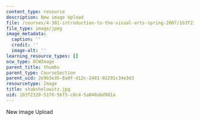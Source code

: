 ```yaml
---
content_type: resource
description: New image Upload
file: /courses/4-301-introduction-to-the-visual-arts-spring-2007/1b3f232051f65bf5c0c45a048abd9d1a_shabshelowitz.jpg
file_type: image/jpeg
image_metadata:
  caption: ''
  credit: ''
  image-alt: ''
learning_resource_types: []
ocw_type: OCWImage
parent_title: thumbs
parent_type: CourseSection
parent_uid: 2e9b3e35-8a0f-d12c-2481-92291c34e3d3
resourcetype: Image
title: shabshelowitz.jpg
uid: 1b3f2320-51f6-5bf5-c0c4-5a048abd9d1a
---
```

New image Upload